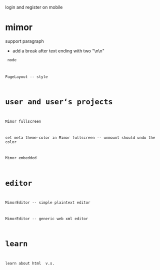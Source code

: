 login and register on mobile

# mimor

support paragraph

- add a break after text ending with two "\n\n"

<code> node

PageLayout -- style

# user and user‘s projects

Mimor fullscreen

set meta theme-color in Mimor fullscreen -- unmount should undo the color

Mimor embedded

# editor

MimorEditor -- simple plaintext editor

MimorEditor -- generic web xml editor

# learn

learn about html <span> v.s. <div>

